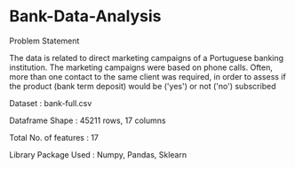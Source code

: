 # Bank-Data-Analysis

Problem Statement

The data is related to direct marketing campaigns of a Portuguese banking institution. The marketing campaigns were based on phone calls. Often, more than one contact to the same client was required, in order to assess if the product (bank term deposit) would be ('yes') or not ('no') subscribed 

Dataset :	bank-full.csv

Dataframe Shape :	45211 rows, 17 columns

Total No. of features	: 17

Library Package Used	: Numpy, Pandas, Sklearn

